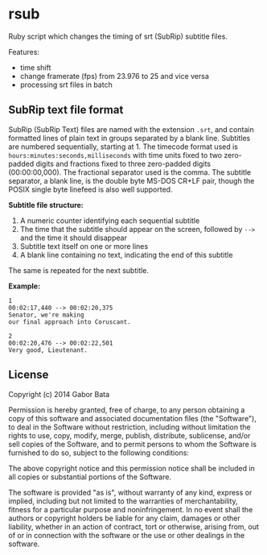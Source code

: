 rsub
====

Ruby script which changes the timing of srt (SubRip) subtitle files.

Features:

* time shift
* change framerate (fps) from 23.976 to 25 and vice versa
* processing srt files in batch

SubRip text file format
-----------------------
SubRip (SubRip Text) files are named with the extension `.srt`, and contain formatted lines of plain text in groups separated by a blank line.
Subtitles are numbered sequentially, starting at 1. The timecode format used is `hours:minutes:seconds,milliseconds` with time units fixed to two zero-padded digits and fractions fixed to three zero-padded digits (00:00:00,000).
The fractional separator used is the comma. The subtitle separator, a blank line, is the double byte MS-DOS CR+LF pair, though the POSIX single byte linefeed is also well supported.

**Subtitle file structure:**

1. A numeric counter identifying each sequential subtitle
2. The time that the subtitle should appear on the screen, followed by `-->` and the time it should disappear
3. Subtitle text itself on one or more lines
4. A blank line containing no text, indicating the end of this subtitle

The same is repeated for the next subtitle.

**Example:**

    1
    00:02:17,440 --> 00:02:20,375
    Senator, we're making
    our final approach into Coruscant.

    2
    00:02:20,476 --> 00:02:22,501
    Very good, Lieutenant.

License
-------
Copyright (c) 2014 Gabor Bata

Permission is hereby granted, free of charge, to any person obtaining a copy of this software and associated documentation files (the "Software"), to deal in the Software without restriction, including without limitation the rights to use, copy, modify, merge, publish, distribute, sublicense, and/or sell copies of the Software, and to permit persons to whom the Software is furnished to do so, subject to the following conditions:

The above copyright notice and this permission notice shall be included in all copies or substantial portions of the Software.

The software is provided "as is", without warranty of any kind, express or implied, including but not limited to the warranties of merchantability, fitness for a particular purpose and noninfringement. In no event shall the authors or copyright holders be liable for any claim, damages or other liability, whether in an action of contract, tort or otherwise, arising from, out of or in connection with the software or the use or other dealings in the software.
